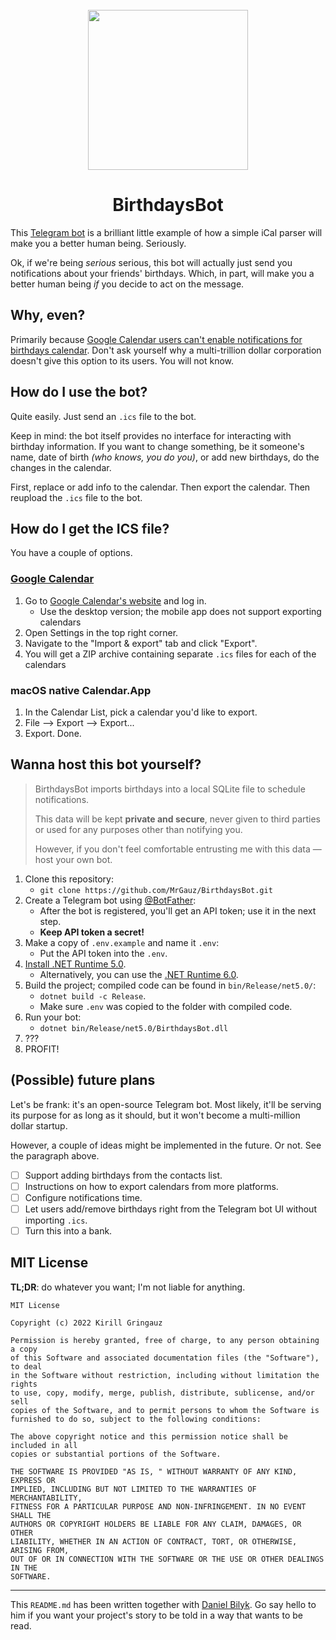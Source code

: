 <div align="center">
  <br>
  <img src="images/logo.png" width="256" alt="">
  <h1>BirthdaysBot</h1>
</div>

This [Telegram bot](https://t.me/iCalBirthdaysBot) is a brilliant little example of how a simple iCal parser will make you a better human being. Seriously.

Ok, if we're being *serious* serious, this bot will actually just send you notifications about your friends' birthdays. Which, in part, will make you a better human being *if* you decide to act on the message.

## Why, even?

Primarily because [Google Calendar users can't enable notifications for birthdays calendar](https://support.google.com/calendar/thread/1699815?hl=en&msgid=1714805). Don't ask yourself why a multi-trillion dollar corporation doesn't give this option to its users. You will not know.

## How do I use the bot?

Quite easily. Just send an `.ics` file to the bot.

Keep in mind: the bot itself provides no interface for interacting with birthday information. If you want to change something, be it someone's name, date of birth *(who knows, you do you)*, or add new birthdays, do the changes in the calendar.

First, replace or add info to the calendar. Then export the calendar. Then reupload the `.ics` file to the bot.

## How do I get the ICS file?

You have a couple of options.

### [Google Calendar](https://support.google.com/calendar/answer/37111?hl=en)
1. Go to [Google Calendar's website](https://calendar.google.com/calendar) and log in.
    - Use the desktop version; the mobile app does not support exporting calendars
2. Open Settings in the top right corner.
3. Navigate to the "Import & export" tab and click "Export".
4. You will get a ZIP archive containing separate `.ics` files for each of the calendars

### macOS native Calendar.App
1. In the Calendar List, pick a calendar you'd like to export.
2. File --> Export --> Export...
3. Export. Done.

## Wanna host this bot yourself?

> BirthdaysBot imports birthdays into a local SQLite file to schedule notifications.
>
> This data will be kept **private and secure**, never given to third parties or used for any purposes other than notifying you.
>
> However, if you don't feel comfortable entrusting me with this data — host your own bot.

1. Clone this repository:
    - ``git clone https://github.com/MrGauz/BirthdaysBot.git``
2. Create a Telegram bot using [@BotFather](https://t.me/BotFather):
    - After the bot is registered, you'll get an API token; use it in the next step.
    - **Keep API token a secret!**
3. Make a copy of ``.env.example`` and name it ``.env``:
    - Put the API token into the ``.env``.
4. [Install .NET Runtime 5.0](https://dotnet.microsoft.com/en-us/download/dotnet/5.0).
    - Alternatively, you can use the [.NET Runtime 6.0](https://dotnet.microsoft.com/en-us/download/dotnet/6.0).
5. Build the project; compiled code can be found in ``bin/Release/net5.0/``:
    - ``dotnet build -c Release``.
    - Make sure ``.env`` was copied to the folder with compiled code.
6. Run your bot:
    - ``dotnet bin/Release/net5.0/BirthdaysBot.dll``
7. ???
8. PROFIT!

## (Possible) future plans

Let's be frank: it's an open-source Telegram bot. Most likely, it'll be serving its purpose for as long as it should, but it won't become a multi-million dollar startup.

However, a couple of ideas might be implemented in the future. Or not. See the paragraph above.

- [ ] Support adding birthdays from the contacts list.
- [ ] Instructions on how to export calendars from more platforms.
- [ ] Configure notifications time.
- [ ] Let users add/remove birthdays right from the Telegram bot UI without importing `.ics`.
- [ ] Turn this into a bank.

## MIT License

**TL;DR**: do whatever you want; I'm not liable for anything.

```
MIT License

Copyright (c) 2022 Kirill Gringauz

Permission is hereby granted, free of charge, to any person obtaining a copy
of this Software and associated documentation files (the "Software"), to deal
in the Software without restriction, including without limitation the rights
to use, copy, modify, merge, publish, distribute, sublicense, and/or sell
copies of the Software, and to permit persons to whom the Software is
furnished to do so, subject to the following conditions:

The above copyright notice and this permission notice shall be included in all
copies or substantial portions of the Software.

THE SOFTWARE IS PROVIDED "AS IS, " WITHOUT WARRANTY OF ANY KIND, EXPRESS OR
IMPLIED, INCLUDING BUT NOT LIMITED TO THE WARRANTIES OF MERCHANTABILITY,
FITNESS FOR A PARTICULAR PURPOSE AND NON-INFRINGEMENT. IN NO EVENT SHALL THE
AUTHORS OR COPYRIGHT HOLDERS BE LIABLE FOR ANY CLAIM, DAMAGES, OR OTHER
LIABILITY, WHETHER IN AN ACTION OF CONTRACT, TORT, OR OTHERWISE, ARISING FROM,
OUT OF OR IN CONNECTION WITH THE SOFTWARE OR THE USE OR OTHER DEALINGS IN THE
SOFTWARE.
```
---
This `README.md` has been written together with [Daniel Bilyk](https://github.com/danielbilyk). Go say hello to him if you want your project's story to be told in a way that wants to be read.

